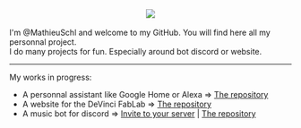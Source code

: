 <div id="header" align="center">
  <img src="https://media1.giphy.com/media/xTiIzJSKB4l7xTouE8/giphy.gif"/>
</div>
<br>
I'm @MathieuSchl and welcome to my GitHub. You will find here all my personnal project.
<br>
I do many projects for fun. Especially around bot discord or website.
<hr>
My works in progress:

- A personnal assistant like Google Home or Alexa => [The repository](https://github.com/MathieuSchl/KarAssistant)
- A website for the DeVinci FabLab => [The repository](https://github.com/DeVinci-FabLab/MyFab)
- A music bot for discord => [Invite to your server](https://discord.com/api/oauth2/authorize?client_id=697737813810216960&permissions=8&scope=bot%20applications.commands) | [The repository](https://github.com/MathieuSchl/Dj-Flossy)
